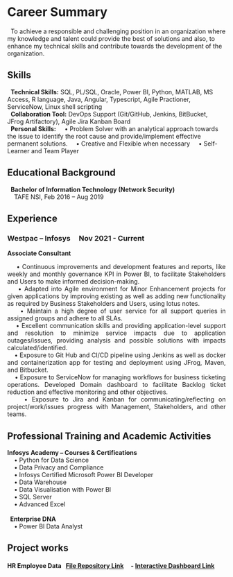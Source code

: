 # Career Summary
&nbsp; To achieve a responsible and challenging position in an organization where my knowledge and talent could provide the best of solutions and also, to enhance my technical skills and contribute towards the development of the organization.

## Skills
<p align="justify">
    
&nbsp;
**Technical Skills:** SQL, PL/SQL, Oracle, Power BI, Python, MATLAB, MS Access, R language, Java, Angular, Typescript, Agile Practioner, ServiceNow, Linux shell scripting <br>
&nbsp; 
**Collaboration Tool:** DevOps Support (Git/GitHub, Jenkins, BitBucket, JFrog Artifactory), Agile Jira Kanban Board<br>
&nbsp;
**Personal Skills:** 
&nbsp; &nbsp; • Problem Solver with an analytical approach towards the issue to identify the root cause and provide/implement effective permanent solutions.
&nbsp; &nbsp; • Creative and Flexible when necessary
&nbsp; &nbsp; • Self-Learner and Team Player
</p>

## Educational Background

&nbsp; <b>Bachelor of Information Technology (Network Security) </b><br>
&nbsp; &nbsp; TAFE NSI, Feb 2016 – Aug 2019

## Experience
### Westpac – Infosys  &nbsp;  &nbsp;           Nov 2021 - Current
<b> Associate Consultant</b>
<br>
<p align="justify">
   &nbsp;  &nbsp; • Continuous improvements and development features and reports, like weekly and monthly governance KPI in Power BI, to facilitate Stakeholders and Users to make informed decision-making.<br>
   &nbsp;  &nbsp; • Adapted into Agile environment for Minor Enhancement projects for given applications by improving existing as well as adding new functionality as required by Business Stakeholders and Users, using lotus notes.<br>
   &nbsp;  &nbsp; • Maintain a high degree of user service for all support queries in assigned groups and adhere to all SLAs.<br>
   &nbsp;  &nbsp; • Excellent communication skills and providing application-level support and resolution to minimize service impacts due to application outages/issues, providing analysis and possible solutions with impacts calculated/identified.<br>
  &nbsp;   &nbsp; • Exposure to Git Hub and CI/CD pipeline using Jenkins as well as docker and containerization app for testing and deployment using JFrog, Maven, and Bitbucket.<br>
  &nbsp;   &nbsp; • Exposure to ServiceNow for managing workflows for business ticketing operations. Developed Domain dashboard to facilitate Backlog ticket reduction and effective monitoring and other objectives.<br>
   &nbsp;  &nbsp; • Exposure to Jira and Kanban for communicating/reflecting on project/work/issues progress with Management, Stakeholders, and other teams.<br>
</p>

## Professional Training and Academic Activities
<p align="justify">
<b> Infosys Academy – Courses & Certifications </b>
<br> &nbsp; &nbsp; • Python for Data Science<br>
    &nbsp;  &nbsp; • Data Privacy and Compliance<br>
    &nbsp; &nbsp; • Infosys Certified Microsoft Power BI Developer<br>
    &nbsp;  &nbsp; • Data Warehouse<br>
    &nbsp;  &nbsp; • Data Visualisation with Power BI<br>
    &nbsp; &nbsp; • SQL Server<br>
    &nbsp;  &nbsp; • Advanced Excel<br>
<br><b> &nbsp; Enterprise DNA</b><br>
    &nbsp; &nbsp;  • Power BI Data Analyst
</p>

## Project works 
#### HR Employee Data  &nbsp;  [File Repository Link](https://github.com/raghavshrestha/powerbi-projects/tree/main/HR%20Employee%20Analysis) &nbsp;  &nbsp;     -  [Interactive Dashboard Link](https://app.powerbi.com/groups/me/reports/b8fd93d3-6d14-431e-ab3c-65858cead605/ReportSection?experience=power-bi)
